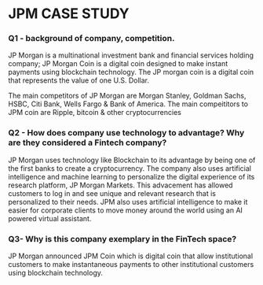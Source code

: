 # JPM CASE STUDY


### Q1 - background of company, competition.
JP Morgan is a multinational investment bank and financial services holding company; JP Morgan Coin is a digital coin designed to make instant payments using blockchain technology. The JP morgan coin is a digital coin that represents the value of one U.S. Dollar.

The main competitors of JP Morgan are Morgan Stanley, Goldman Sachs, HSBC, Citi Bank, Wells Fargo & Bank of America. The main compeititors to JPM coin are Ripple, bitcoin & other cryptocurrencies

### Q2 - How does company use technology to advantage? Why are they considered a Fintech company?
JP Morgan uses technology like Blockchain to its advantage by being one of the first banks to create a cryptocurrency. The company also uses artificial intelligence and machine learning to personalize the digital experience of its research platform, JP Morgan Markets. This advacement has allowed customers to log in and see unique and relevant research that is personalized to their needs. JPM also uses artificial intelligence to make it easier for corporate clients to move money around the world using an AI powered virtual assistant.


### Q3- Why is this company exemplary in the FinTech space?
JP Morgan announced JPM Coin which is digital coin that allow institutional customers to make instantaneous payments to other institutional customers using blockchain technology. 
